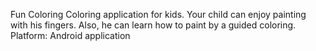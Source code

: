 
Fun Coloring
Coloring application for kids. Your child can enjoy painting with his fingers. Also, he can learn how to paint by a guided coloring.
  	Platform: Android application 


